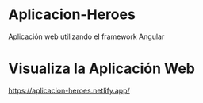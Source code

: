 # Aplicacion-Heroes
Aplicación web utilizando el framework Angular

# Visualiza la Aplicación Web
https://aplicacion-heroes.netlify.app/